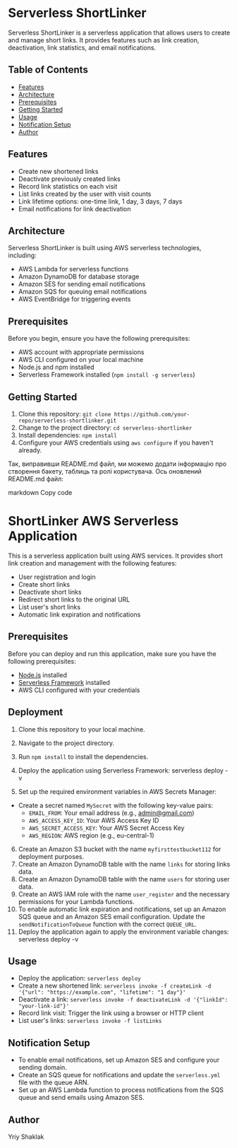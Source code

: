 # Serverless ShortLinker

Serverless ShortLinker is a serverless application that allows users to create and manage short links. It provides features such as link creation, deactivation, link statistics, and email notifications.

## Table of Contents

- [Features](#features)
- [Architecture](#architecture)
- [Prerequisites](#prerequisites)
- [Getting Started](#getting-started)
- [Usage](#usage)
- [Notification Setup](#notification-setup)
- [Author](#author)

## Features

- Create new shortened links
- Deactivate previously created links
- Record link statistics on each visit
- List links created by the user with visit counts
- Link lifetime options: one-time link, 1 day, 3 days, 7 days
- Email notifications for link deactivation

## Architecture

Serverless ShortLinker is built using AWS serverless technologies, including:

- AWS Lambda for serverless functions
- Amazon DynamoDB for database storage
- Amazon SES for sending email notifications
- Amazon SQS for queuing email notifications
- AWS EventBridge for triggering events

## Prerequisites

Before you begin, ensure you have the following prerequisites:

- AWS account with appropriate permissions
- AWS CLI configured on your local machine
- Node.js and npm installed
- Serverless Framework installed (`npm install -g serverless`)

## Getting Started

1. Clone this repository: `git clone https://github.com/your-repo/serverless-shortlinker.git`
2. Change to the project directory: `cd serverless-shortlinker`
3. Install dependencies: `npm install`
4. Configure your AWS credentials using `aws configure` if you haven't already.

Так, виправивши README.md файл, ми можемо додати інформацію про створення бакету, таблиць та ролі користувача. Ось оновлений README.md файл:

markdown
Copy code

# ShortLinker AWS Serverless Application

This is a serverless application built using AWS services. It provides short link creation and management with the following features:

- User registration and login
- Create short links
- Deactivate short links
- Redirect short links to the original URL
- List user's short links
- Automatic link expiration and notifications

## Prerequisites

Before you can deploy and run this application, make sure you have the following prerequisites:

- [Node.js](https://nodejs.org/) installed
- [Serverless Framework](https://www.serverless.com/) installed
- AWS CLI configured with your credentials

## Deployment

1. Clone this repository to your local machine.
2. Navigate to the project directory.
3. Run `npm install` to install the dependencies.
4. Deploy the application using Serverless Framework:
   serverless deploy -v

5. Set up the required environment variables in AWS Secrets Manager:

- Create a secret named `MySecret` with the following key-value pairs:
  - `EMAIL_FROM`: Your email address (e.g., admin@gmail.com)
  - `AWS_ACCESS_KEY_ID`: Your AWS Access Key ID
  - `AWS_SECRET_ACCESS_KEY`: Your AWS Secret Access Key
  - `AWS_REGION`: AWS region (e.g., eu-central-1)

6. Create an Amazon S3 bucket with the name `myfirsttestbucket112` for deployment purposes.
7. Create an Amazon DynamoDB table with the name `links` for storing links data.
8. Create an Amazon DynamoDB table with the name `users` for storing user data.
9. Create an AWS IAM role with the name `user_register` and the necessary permissions for your Lambda functions.
10. To enable automatic link expiration and notifications, set up an Amazon SQS queue and an Amazon SES email configuration. Update the `sendNotificationToQueue` function with the correct `QUEUE_URL`.
11. Deploy the application again to apply the environment variable changes:
    serverless deploy -v

## Usage

- Deploy the application: `serverless deploy`
- Create a new shortened link: `serverless invoke -f createLink -d '{"url": "https://example.com", "lifetime": "1 day"}'`
- Deactivate a link: `serverless invoke -f deactivateLink -d '{"linkId": "your-link-id"}'`
- Record link visit: Trigger the link using a browser or HTTP client
- List user's links: `serverless invoke -f listLinks`

## Notification Setup

- To enable email notifications, set up Amazon SES and configure your sending domain.
- Create an SQS queue for notifications and update the `serverless.yml` file with the queue ARN.
- Set up an AWS Lambda function to process notifications from the SQS queue and send emails using Amazon SES.

## Author

Yriy Shaklak
